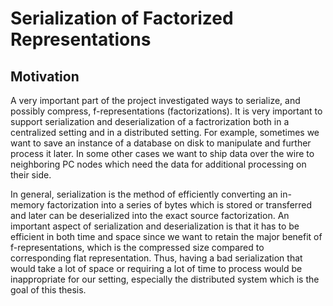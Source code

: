 # Serialization of Factorized Representations

## Motivation

A very important part of the project investigated ways to serialize, and possibly compress, f-representations (factorizations). It is very important to support serialization and deserialization of a factrorization both in a centralized setting and in a distributed setting. For example, sometimes we want to save an instance of a database on disk to manipulate and further process it later. In some other cases we want to ship data over the wire to neighboring PC nodes which need the data for additional processing on their side. 

In general, serialization is the method of efficiently converting an in-memory factorization into a series of bytes which is stored or transferred and later can be deserialized into the exact source factorization.
An important aspect of serialization and deserialization is that it has to be efficient in both time and space since we want to retain the major benefit of f-representations, which is the compressed size compared to corresponding flat representation. Thus, having a bad serialization that would take a lot of space or requiring a lot of time to process would be inappropriate for our setting, especially the distributed system which is the goal of this thesis.

